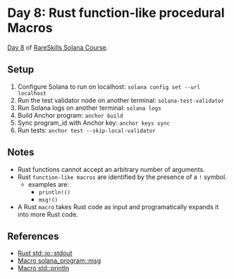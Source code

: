 # Day 8: Rust function-like procedural Macros

[Day 8](https://www.rareskills.io/post/rust-function-like-macro) of [RareSkills Solana Course](https://www.rareskills.io/solana-tutorial).

## Setup

1. Configure Solana to run on localhost: `solana config set --url localhost`
2. Run the test validator node on another terminal: `solana-test-validator`
3. Run Solana logs on another terminal: `solana logs`
4. Build Anchor program: `anchor build`
5. Sync program_id with Anchor key: `anchor keys sync`
6. Run tests: `anchor test --skip-local-validator`

## Notes

- Rust functions cannot accept an arbitrary number of arguments.
- Rust `function-like macros` are identified by the presence of a `!` symbol.
  - examples are:
    - `println!()`
    - `msg!()`
- A Rust `macro` takes Rust code as input and programatically expands it into more Rust code.

## References

- [Rust std::io::stdout](https://doc.rust-lang.org/std/io/fn.stdout.html)
- [Macro solana_program::msg](https://docs.rs/solana-program/latest/solana_program/macro.msg.html)
- [Macro std::println](https://doc.rust-lang.org/std/macro.println.html)
